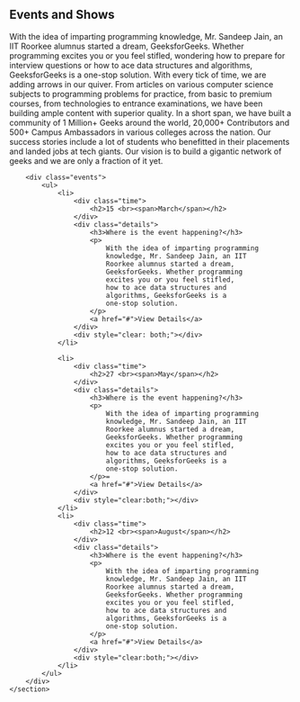 <!DOCTYPE html>
<html lang="en">

<body>
    <section>
        <div class="leftBox">
            <div class="content">
                <h1>Events and Shows</h1>
                <p>
                    With the idea of imparting programming
                    knowledge, Mr. Sandeep Jain, an IIT
                    Roorkee alumnus started a dream,
                    GeeksforGeeks. Whether programming
                    excites you or you feel stifled,
                    wondering how to prepare for
                    interview questions or
                    how to ace data structures and
                    algorithms, GeeksforGeeks is a
                    one-stop solution. With every
                    tick of time, we are adding arrows
                    in our quiver. From articles on
                    various computer science subjects
                    to programming problems for practice,
                    from basic to premium courses, from
                    technologies to entrance examinations,
                    we have been building ample content
                    with superior quality. In a short
                    span, we have built a community of
                    1 Million+ Geeks around the world, 20,000+
                    Contributors and 500+ Campus Ambassadors
                    in various colleges across the nation.
                    Our success stories include a lot of
                    students who benefitted in their
                    placements and landed jobs at tech
                    giants. Our vision is to build a gigantic
                    network of geeks and we are only a
                    fraction of it yet.
                </p>
            </div>
        </div>

        <div class="events">
            <ul>
                <li>
                    <div class="time">
                        <h2>15 <br><span>March</span></h2>
                    </div>
                    <div class="details">
                        <h3>Where is the event happening?</h3>
                        <p>
                            With the idea of imparting programming
                            knowledge, Mr. Sandeep Jain, an IIT
                            Roorkee alumnus started a dream,
                            GeeksforGeeks. Whether programming
                            excites you or you feel stifled,
                            how to ace data structures and
                            algorithms, GeeksforGeeks is a
                            one-stop solution.
                        </p>
                        <a href="#">View Details</a>
                    </div>
                    <div style="clear: both;"></div>
                </li>

                <li>
                    <div class="time">
                        <h2>27 <br><span>May</span></h2>
                    </div>
                    <div class="details">
                        <h3>Where is the event happening?</h3>
                        <p>
                            With the idea of imparting programming
                            knowledge, Mr. Sandeep Jain, an IIT
                            Roorkee alumnus started a dream,
                            GeeksforGeeks. Whether programming
                            excites you or you feel stifled,
                            how to ace data structures and
                            algorithms, GeeksforGeeks is a
                            one-stop solution.
                        </p>=
                        <a href="#">View Details</a>
                    </div>
                    <div style="clear:both;"></div>
                </li>
                <li>
                    <div class="time">
                        <h2>12 <br><span>August</span></h2>
                    </div>
                    <div class="details">
                        <h3>Where is the event happening?</h3>
                        <p>
                            With the idea of imparting programming
                            knowledge, Mr. Sandeep Jain, an IIT
                            Roorkee alumnus started a dream,
                            GeeksforGeeks. Whether programming
                            excites you or you feel stifled,
                            how to ace data structures and
                            algorithms, GeeksforGeeks is a
                            one-stop solution.
                        </p>
                        <a href="#">View Details</a>
                    </div>
                    <div style="clear:both;"></div>
                </li>
            </ul>
        </div>
    </section>
</body>

</html>
